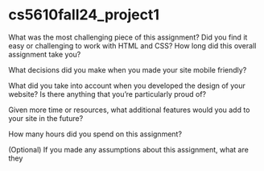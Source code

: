 # cs5610fall24_project1

What was the most challenging piece of this assignment?  Did you find it easy or challenging to work with HTML and CSS?  How long did this overall assignment take you?

What decisions did you make when you made your site mobile friendly?

What did you take into account when you developed the design of your website?  Is there anything that you’re particularly proud of?

Given more time or resources, what additional features would you add to your site in the future? 

How many hours did you spend on this assignment?

(Optional) If you made any assumptions about this assignment, what are they
